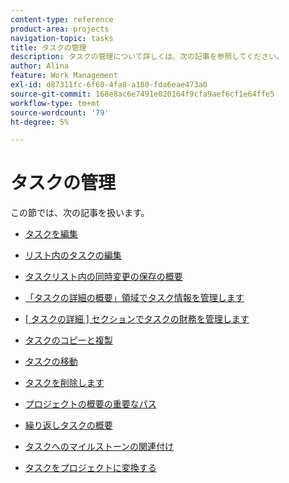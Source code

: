```yaml
---
content-type: reference
product-area: projects
navigation-topic: tasks
title: タスクの管理
description: タスクの管理について詳しくは、次の記事を参照してください。
author: Alina
feature: Work Management
exl-id: d87311fc-6f60-4fa8-a180-fda6eae473a0
source-git-commit: 168e8ac6e7491e020164f9cfa9aef6cf1e64ffe5
workflow-type: tm+mt
source-wordcount: '79'
ht-degree: 5%

---
```


# タスクの管理

この節では、次の記事を扱います。

* [タスクを編集](../../../manage-work/tasks/manage-tasks/edit-tasks.md)
* [リスト内のタスクの編集](../../../manage-work/tasks/manage-tasks/edit-tasks-in-a-list.md)
* [タスクリスト内の同時変更の保存の概要](../../../manage-work/tasks/manage-tasks/save-concurrent-changes-in-a-task-list.md)

   <!--
  <li><a href="../../../manage-work/tasks/manage-tasks/manage-task-details-forms-finances.md" class="MCXref xref" xrefformat="{para}">Manage task details, custom forms, and finances</a> (drafted not to lose the TOC spot, but the article is in draft)</li>
  -->

* [「タスクの詳細の概要」領域でタスク情報を管理します](../../../manage-work/tasks/manage-tasks/task-information-in-overview.md)
* [[ タスクの詳細 ] セクションでタスクの財務を管理します](../../../manage-work/tasks/manage-tasks/task-finances-in-details.md)
* [タスクのコピーと複製](../../../manage-work/tasks/manage-tasks/copy-and-duplicate-tasks.md)
* [タスクの移動](../../../manage-work/tasks/manage-tasks/move-tasks.md)
* [タスクを削除します](../../../manage-work/tasks/manage-tasks/delete-tasks.md)
* [プロジェクトの概要の重要なパス](../../../manage-work/tasks/manage-tasks/critical-path.md)
* [繰り返しタスクの概要](../../../manage-work/tasks/manage-tasks/recurring-tasks-overview.md)
* [タスクへのマイルストーンの関連付け](../../../manage-work/tasks/manage-tasks/associate-milestones-with-tasks.md)
* [タスクをプロジェクトに変換する](../../../manage-work/tasks/manage-tasks/convert-task-to-project.md)
